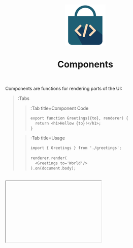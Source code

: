 <div align="center">
  <img src="/docs/assets/callbag-jsx.svg" width="128px"/>
  <h1>Components</h1>
</div>

<br>

Components are functions for rendering parts of the UI:

> :Tabs
> > :Tab title=Component Code
> > ```tsx | greetings.tsx
> > export function Greetings({to}, renderer) {
> >   return <h1>Hellow {to}!</h1>;
> > }
> > ```
>
> > :Tab title=Usage
> > ```tsx | index.tsx
> > import { Greetings } from './greetings';
> > 
> > renderer.render(
> >   <Greetings to='World'/>
> > ).on(document.body);
> > ```

<br>

<iframe height="192" deferred-src="https://callbag-jsx-demo-components-1.stackblitz.io/" />

> :Buttons
> > :Button label=Playground, url=https://stackblitz.com/edit/callbag-jsx-demo-components-1

```tsx
const records = state([]);
const add = () => records.set(records.get().concat(new Date()));
const clear = () => records.set([]);

/*!*/function Record({ record }, renderer) {
/*!*/  const remove = () => records.set(records.get().filter(r => r !== record.get()));
/*!*/
/*!*/  return <div>{ record } <button onclick={remove}>X</button></div>
/*!*/}

renderer.render(
  <>
    <button onclick={add}>Add</button>
    <button onclick={clear}>Clear</button>
    <List of={records} each={record => <Record record={record}/>}/>
  </>
).on(document.body);
```

<iframe height="256" deferred-src="https://callbag-jsx-demo-components.stackblitz.io/" />

> :Buttons
> > :Button label=Playground, url=https://stackblitz.com/edit/callbag-jsx-demo-components

<br>

> [verified_user](:Icon) **TYPE SAFETY**
>
> If you are using TypeScript, it is recommended to properly type-annotate your components for
> easier and safer re-use:
> ```ts
> import { Source } from 'callbag-common';
> import { RendererLike } from 'render-jsx';
>
> export interface GreetingsProps {
>   to: string | Source<string>
> }
>
> export function Greetings(props: GreetingsProps, renderer: RendererLike<Node>) {
>   return <h1>Hello {props.to}!</h1>;
> }
> ```

<br>

---

<br>

## Naming Rules

Component function names **MUST** start with uppercase letters:
```tsx
// 🚫 WRONG:
function myComponent(...) { ... }

// ✅ CORRECT:
function MyComponent(...) { ... }
```

<br>


The second argument of a component function **MUST** be named `renderer`:
```tsx
// 🚫 WRONG:
function MyComp() { return /*~*/<h1>Hellow!</h1>/*~*/ }   // --> renderer is not defined

// ✅ CORRECT:
function MyComp(_, renderer) { return <h1>Hellow!</h1> }
```

> :Buttons
> > :Button label=Learn Why, url=/jsx#renderer-object

<br>

---

<br>

## Children

Child elements are passed to component functions as the third argument:

> :Tabs
> > :Tab title=Component Code
> > ```tsx | card.tsx
> > export function Card(_, renderer, children) {
> >   return <div style={{
> >     display: 'inline-block',
> >     'border-radius.px': 7,
> >     'padding.px': 16,
> >     'box-shadow': '0 3px 6px rgba(0, 0, 0, .25)',
> >   }}>
> >     {children}
> >   </div>;
> > }
> > ```
>
> > :Tab title=Usage
> > ```tsx | index.tsx
> > import { Card } from './card';
> > 
> > renderer.render(
> >   <Card>
> >     Hellow There!
> >   </Card>
> > ).on(document.body);
> > ```

<br>

<iframe height="256" deferred-src="https://callbag-jsx-demo-components-2.stackblitz.io/"/>

> :Buttons
> > :Button label=Playground, url=https://stackblitz.com/edit/callbag-jsx-demo-components-2

<br>

👉 `children` is an array of child elements passed to the component:

> :Tabs
> > :Tab title=Component Code
> > ```tsx | unordered-list.tsx
> > export function UnorderedList(_, renderer, children) {
> >   return <ul>
> >     {children.map(child => <li>{child}</li>)}
> >   </ul>;
> > }
> > ```
>
> > :Tab title=Usage
> > ```tsx | index.tsx
> > import { UnorderedList } from './unordered-list';
> > 
> > renderer.render(
> >   <UnorderedList>
> >     Hellow There!
> >     <span>How are you doing?</span>
> >     <div>Huh this is relatively neat</div>
> >   </UnorderedList>
> > ).on(document.body);
> > ```

<br>

<iframe height="256" deferred-src="https://callbag-jsx-demo-components-3.stackblitz.io/"/>

> :Buttons
> > :Button label=Playground, url=https://stackblitz.com/edit/callbag-jsx-demo-components-3

<br>

👉 For named child slots, it is recommended to use properties:

> :Tabs
> > :Tab title=Component Code
> > ```tsx | unordered-list.tsx
> > export function UnorderedList({footer}, renderer, children) {
> >   return <>
> >     <ul>
> >       {children.map(child => <li>{child}</li>)}
> >     </ul>
> >     { footer || '' }
> >   </>;
> > }
> > ```
>
> > :Tab title=Usage
> > ```tsx | index.tsx
> > import { UnorderedList } from './unordered-list';
> > 
> > renderer.render(
> >   <UnorderedList footer={<>This is the end</>}>
> >     Hellow There!
> >     <span>How are you doing?</span>
> >     <div>Huh this is relatively neat</div>
> >   </UnorderedList>
> > ).on(document.body);
> > ```

<br>

<iframe height="256" deferred-src="https://callbag-jsx-demo-components-4.stackblitz.io/"/>

> :Buttons
> > :Button label=Playground, url=https://stackblitz.com/edit/callbag-jsx-demo-components-4

---

<br>

## Life-Cycle

Component functions are called only once, when they are used within JSX:

```tsx
const Z = <MyComp x={42}/>     {/* --> MyComp() is called once here*/}
```
☝️ This is _roughly_ equivalent to the following:
```tsx
const Z = MyComp({ x: 42 }, renderer)
```

<br>

A component has two other important life-cycle events as well:
- **Bind**: when the elements it has created are added to the main document.
- **Clear**: when the elements it has created are removed from the main document.

You can hook into these events using [hooks](/components/hooks):

```tsx
function MyComponent(...) {
  this.onBind(() => ...)
  this.onClear(() => ...)
}
```

> :Buttons
> > :Button label=Learn More, url=/components/hooks

👉 More conveniently, you can [track](/components/tracking) callbags (or subscriptions):

```tsx
export function JinxCheck({ source }, renderer) {
  this.track(pipe(
    source,
    subscribe(v => {
      if (v === 13) {
        alert('JINX!');
      }
    }),
  ));

  return <small>Jinx-Check is Active!</small>
}
```

<iframe height="256" deferred-src="https://callbag-jsx-demo-components-tracking.stackblitz.io/"/>

> :Buttons
> > :Button label=Playground, url=https://stackblitz.com/edit/callbag-jsx-demo-components-tracking
>
> > :Button label=Learn More, url=/components/tracking

<br><br>

> :ToCPrevNext

<br><br>

<div align="center">
  <img src="/docs/assets/callbag.svg" width="256px"/>
</div>
